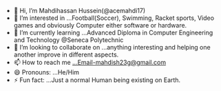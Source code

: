 - 👋 Hi, I’m Mahdihassan Hussein(@acemahdi17)
- 👀 I’m interested in ...Football(Soccer), Swimming, Racket sports, Video games and obviously Computer either software or hardware.
- 🌱 I’m currently learning ...Advanced Diploma in Computer Engineering and Technology @Seneca Polytechnic
- 💞️ I’m looking to collaborate on ...anything interesting and helping one another improve in different aspects.
- 📫 How to reach me ...Email-mahdish23g@gmail.com
- 😄 Pronouns: ...He/Him
- ⚡ Fun fact: ...Just a normal Human being existing on Earth.

<!---
acemahdi17/acemahdi17 is a ✨ special ✨ repository because its `README.md` (this file) appears on your GitHub profile.
You can click the Preview link to take a look at your changes.
--->
